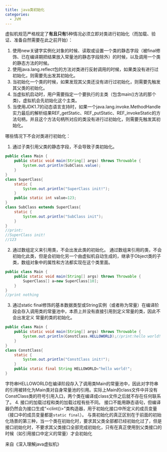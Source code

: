 ```yaml
---
title: java类初始化
categories:
  - JVM
---
```



虚拟机规范严格规定了**有且只有**5种情况必须立即对类进行初始化（而加载、验证、准备自然需要在此之前开始）：
1. 使用new关键字实例化对象的时候、读取或设置一个类的静态字段（被final修饰、已在编译期把结果放入常量池的静态字段除外）的时候，以及调用一个类的静态方法的时候。
2. 使用java.lang.reflect包的方法对类进行反射调用的时候，如果类没有进行过初始化，则需要先出发其初始化。
3. 当初始化一个类的时候，如果发现其父类还没有进行过初始化，则需要先触发其父类的初始化。
4. 当虚拟机启动时，用户需要指定一个要执行的主类（包含main()方法的那个类)，虚拟机会先初始化这个主类。
5. 当使用JDK1.7的动态语言支持时，如果一个java.lang.invoke.MethodHandle实力最后的解析结果REF_getStatic、REF_putStatic、REF_invokeStatic的方法句柄，并且这个方法句柄所对应的类没有进行过初始化，则需要先触发其初始化。

哪些情况下不会对类进行初始化：
1. 通过子类引用父类的静态字段，不会导致子类初始化。
``` java
public class Main {
    public static void main(String[] args) throws Throwable {
        System.out.println(SubClass.value);
    }
}
class SuperClass{
    static {
        System.out.println("SuperClass init!");
    }
    public static int value=123;
}
class SubClass extends SuperClass{
    static {
        System.out.println("SubClass init");
    }
}
//print:
//SuperClass init!
//123
```
2. 通过数组定义来引用类，不会出发此类的初始化。
通过数组来引用的类，不会初始化此类，但是会初始化另一个由虚拟机自动生成的，继承于Object类的子类，数组对象中的属性和方法都实现在这个类里面。
``` java
public class Main {
    public static void main(String[] args) throws Throwable {
        SuperClass[] a=new SuperClass[10];
    }
}
//print nothing
```
3. 通过static final修饰的基本数据类型或String实例（或者称为常量）在编译阶段会存入调用类的常量池中，本质上并没有直接引用到定义常量的类，因此不会出发定义 常量的类的初始化。
``` java
public class Main {
    public static void main(String[] args) throws Throwable {
        System.out.println(ConstClass.HELLOWORLD);//print:hello world!
    }
}
class ConstClass{
    static {
        System.out.println("ConstClass init!");
    }
    public static final String HELLOWORLD="hello world!";
}
```
字符串HELLOWORLD在编译阶段存入了调用类Main的常量池中，因此对字符串的引用被转化为Main类对自身常量池的引用。实际上Main的class文件中并没有ConstClass类的符号引用入口，两个类在编译成class文件之后就不存在任何联系了。
4. 接口的加载过程和类的加载过程有些不同。
	接口不能用静态语句，但编译器仍然会为接口生成“<clint()>”类构造器，用于初始化接口中所定义的成员变量（接口中的成员变量都是`static final`）。
	与类初始化的真正区别在于前面的初始化场景的第三种，当一个类在初始化时，要求其父类全部都已经初始化过了，但是接口初始化时，不要求其父类接口全部完成初始化，只有在真正使用到父类接口的时候（如引用接口中定义的常量）才会初始化
	
来自《深入理解java虚拟机》
                                                                                                                                                                                                                                                                                                                                                                                                                                                                                                                                                                                                                                                                                                                                                                                                                                                                                                                                                                                                                                                                                                                                                                                                                                                                                                                                                                                                                                                                                                                                                                                                                                                                                                                                                                                                                                                                                                                                                                                                                                                                                                                                                                                                                                                                                                                                                                                                                                                                                                                                                                                                                                                                                                                                                                                                                                                                                                                                                                                                                                                                                                                                                                                                                                                                                                                                                                                                                                                                                                                                                                                                                                                                                                                                                                                                                                                                                                                                                                                                                                                                                                                                                                                                                                                                                                                                                                                                                                                                                                                                                                                                                                                                                                                                                                                                                                                                                                                                                                                                                                                                                                                                                                                                                                                                                                                                                                                                                                                                                                                                                                                                                                                                                                                                                                                                                                                                                                                                                                                                                                                                                                                                                                                                                                                                                                                                                                                                                                                                                                                                                                                                                                                                                                                                                                                                                                                                                                                                                                               